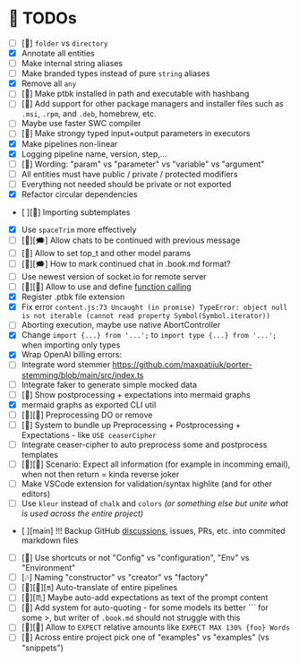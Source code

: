# 🎯 TODOs

-   [ ] [🧠] `folder` vs `directory`
-   [x] Annotate all entities
-   [ ] Make internal string aliases
-   [ ] Make branded types instead of pure `string` aliases
-   [x] Remove all `any`
-   [ ] [🎺] Make ptbk installed in path and executable with hashbang
-   [ ] [🎺] Add support for other package managers and installer files such as `.msi`, `.rpm`, and `.deb`, homebrew, etc.
-   [ ] Maybe use faster SWC compiler
-   [ ] [👧] Make strongy typed input+output parameters in executors
-   [x] Make pipelines non-linear
-   [x] Logging pipeline name, version, step,...
-   [ ] [🧠] Wording: "param" vs "parameter" vs "variable" vs "argument"
-   [ ] All entities must have public / private / protected modifiers
-   [ ] Everything not needed should be private or not exported
-   [x] Refactor circular dependencies
-   [ ][🍓] Importing subtemplates
-   [x] Use `spaceTrim` more effectively
-   [ ] [🍓][🗯] Allow chats to be continued with previous message
-   [ ] [🍓] Allow to set top_t and other model params
-   [ ] [🧠][🗯] How to mark continued chat in .book.md format?
-   [ ] Use newest version of socket.io for remote server
-   [ ] [🍓][🧠] Allow to use and define [function calling](https://platform.openai.com/docs/guides/gpt/function-calling)
-   [x] Register .ptbk file extension
-   [x] Fix error `content.js:73 Uncaught (in promise) TypeError: object null is not iterable (cannot read property Symbol(Symbol.iterator))`
-   [ ] Aborting execution, maybe use native AbortController
-   [x] Change `import {...} from '...';` to `import type {...} from '...';` when importing only types
-   [x] Wrap OpenAI billing errors:
-   [ ] Integrate word stemmer https://github.com/maxpatiiuk/porter-stemming/blob/main/src/index.ts
-   [ ] Integrate faker to generate simple mocked data
-   [ ] [🍓] Show postprocessing + expectations into mermaid graphs
-   [x] mermaid graphs as exported CLI util
-   [ ] [🍓][🧠] Preprocessing DO or remove
-   [ ] [🍓] System to bundle up Preprocessing + Postprocessing + Expectations - like `USE ceaserCipher`
-   [ ] Integrate ceaser-cipher to auto preprocess some and postprocess templates
-   [ ] [🍓][🧠] Scenario: Expect all information (for example in incomming email), when not then return = kinda reverse joker
-   [ ] Make VSCode extension for validation/syntax highlite (and for other editors)
-   [ ] Use `kleur` instead of `chalk` and `colors` _(or something else but unite what is used across the entire project)_
-   [ ][main] !!! Backup GitHub [discussions](https://github.com/webgptorg/promptbook/discussions/), issues, PRs, etc. into commited markdown files
-   [ ] [🍛] Use shortcuts or not "Config" vs "configuration", "Env" vs "Environment"
-   [ ] [🎶] Naming "constructor" vs "creator" vs "factory"
-   [ ] [🍓][🧠][🔛] Auto-translate of entire pipelines
-   [ ] [🍓][♏] Maybe auto-add expectations as text of the prompt content
-   [ ] [🍓] Add system for auto-quoting - for some models its better \`\`\` for some >, but writer of `.book.md` should not struggle with this
-   [ ] [🍓][🍋] Allow to `EXPECT` relative amounts like `EXPECT MAX 130% {foo} Words`
-   [ ] [🍓] Across entire project pick one of "examples" vs "examples" (vs "snippets")
